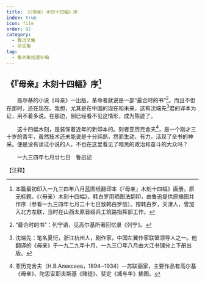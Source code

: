 ```yaml
---
title: 《〈母亲〉木刻十四幅》序
index: true
icon: file
order: 92
category:
  - 鲁迅文集
  - 杂文集
tag:  
  - 集外集拾遗补编
---
```


## 《『母亲』木刻十四幅》序[^①]

　　高尔基的小说《母亲》一出版，革命者就说是一部“最合时的书”[^②]。而且不但在那时，还在现在。我想，尤其是在中国的现在和未来，这有沈端先[^③]君的译本为证，用不着多说。在那边，倒已经看不见这情形，成为陈迹了。

　　这十四幅木刻，是装饰着近年的新印本的。刻者亚历克舍夫[^④]，是一个刚才三十岁的青年，虽然技术还未能说是十分纯熟，然而生动、有力，活现了全书的神采。便是没有读过小说的人，不也在这里看见了暗黑的政治和奋斗的大众吗？

　　一九三四年七月廿七日　鲁迅记

【注释】

[^①]:本篇最初印入一九三四年八月蓝图纸翻印本《『母亲』木刻十四幅》画册。原无标题。《〈母亲〉木刻十四幅》，韩白罗用晒图法翻印，由鲁迅提供原插图并作序（参看一九三四年七月二十七日致韩白罗信）。按韩白罗，天津人，曾加入北方左联，当时在山西太原晋绥兵工筑路指挥部工作。

[^②]:“最合时的书”：列宁语，见高尔基所著回忆录《列宁》。

[^③]:沈端先：笔名夏衍，浙江杭州人，剧作家，中国左翼作家联盟领导人之一。他翻译的《母亲》于一九二九年十月、一九三〇年八月由大江书铺分上下册出版。

[^④]:亚历克舍夫（Н.В.Алексеев，1894─1934）--苏联画家，主要作品有高尔基《母亲》、陀思妥耶夫斯基《赌徒》、斐定《城与年》插图。
